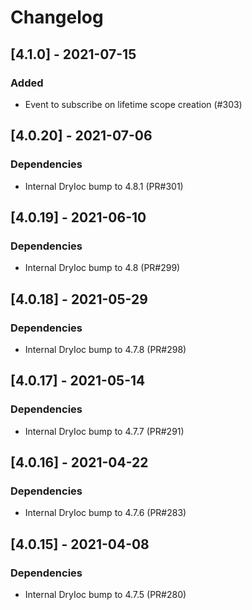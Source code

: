 # Changelog

## [4.1.0] - 2021-07-15

### Added

- Event to subscribe on lifetime scope creation (#303)

## [4.0.20] - 2021-07-06

### Dependencies

- Internal DryIoc bump to 4.8.1 (PR#301)

## [4.0.19] - 2021-06-10

### Dependencies

- Internal DryIoc bump to 4.8 (PR#299)

## [4.0.18] - 2021-05-29

### Dependencies

- Internal DryIoc bump to 4.7.8 (PR#298)

## [4.0.17] - 2021-05-14

### Dependencies

- Internal DryIoc bump to 4.7.7 (PR#291)

## [4.0.16] - 2021-04-22

### Dependencies

- Internal DryIoc bump to 4.7.6 (PR#283)

## [4.0.15] - 2021-04-08

### Dependencies

- Internal DryIoc bump to 4.7.5 (PR#280)
